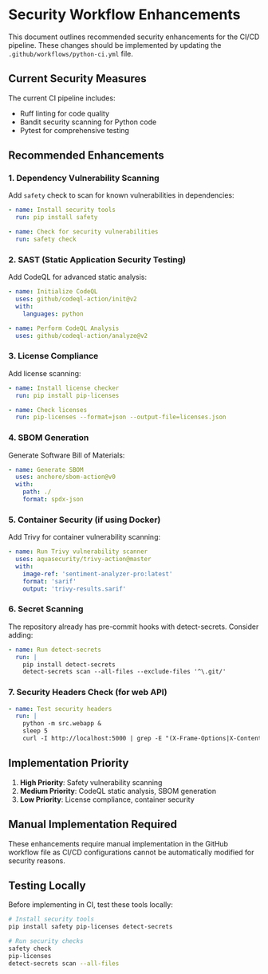 # Security Workflow Enhancements

This document outlines recommended security enhancements for the CI/CD pipeline. These changes should be implemented by updating the `.github/workflows/python-ci.yml` file.

## Current Security Measures

The current CI pipeline includes:
- Ruff linting for code quality
- Bandit security scanning for Python code
- Pytest for comprehensive testing

## Recommended Enhancements

### 1. Dependency Vulnerability Scanning

Add `safety` check to scan for known vulnerabilities in dependencies:

```yaml
- name: Install security tools
  run: pip install safety

- name: Check for security vulnerabilities
  run: safety check
```

### 2. SAST (Static Application Security Testing)

Add CodeQL for advanced static analysis:

```yaml
- name: Initialize CodeQL
  uses: github/codeql-action/init@v2
  with:
    languages: python

- name: Perform CodeQL Analysis
  uses: github/codeql-action/analyze@v2
```

### 3. License Compliance

Add license scanning:

```yaml
- name: Install license checker
  run: pip install pip-licenses

- name: Check licenses
  run: pip-licenses --format=json --output-file=licenses.json
```

### 4. SBOM Generation

Generate Software Bill of Materials:

```yaml
- name: Generate SBOM
  uses: anchore/sbom-action@v0
  with:
    path: ./
    format: spdx-json
```

### 5. Container Security (if using Docker)

Add Trivy for container vulnerability scanning:

```yaml
- name: Run Trivy vulnerability scanner
  uses: aquasecurity/trivy-action@master
  with:
    image-ref: 'sentiment-analyzer-pro:latest'
    format: 'sarif'
    output: 'trivy-results.sarif'
```

### 6. Secret Scanning

The repository already has pre-commit hooks with detect-secrets. Consider adding:

```yaml
- name: Run detect-secrets
  run: |
    pip install detect-secrets
    detect-secrets scan --all-files --exclude-files '^\.git/'
```

### 7. Security Headers Check (for web API)

```yaml
- name: Test security headers
  run: |
    python -m src.webapp &
    sleep 5
    curl -I http://localhost:5000 | grep -E "(X-Frame-Options|X-Content-Type-Options|X-XSS-Protection)"
```

## Implementation Priority

1. **High Priority**: Safety vulnerability scanning
2. **Medium Priority**: CodeQL static analysis, SBOM generation
3. **Low Priority**: License compliance, container security

## Manual Implementation Required

These enhancements require manual implementation in the GitHub workflow file as CI/CD configurations cannot be automatically modified for security reasons.

## Testing Locally

Before implementing in CI, test these tools locally:

```bash
# Install security tools
pip install safety pip-licenses detect-secrets

# Run security checks
safety check
pip-licenses
detect-secrets scan --all-files
```